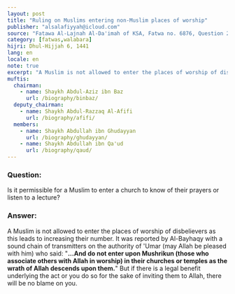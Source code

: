 ```yaml
---
layout: post
title: "Ruling on Muslims entering non-Muslim places of worship"
publisher: "alsalafiyyah@icloud.com"
source: "Fatawa Al-Lajnah Al-Da'imah of KSA, Fatwa no. 6876, Question 2"
category: [fatwas,walabara]
hijri: Dhul-Hijjah 6, 1441
lang: en
locale: en
note: true
excerpt: "A Muslim is not allowed to enter the places of worship of disbelievers as this leads to increasing their number."
muftis:
  chairman: 
    - name: Shaykh Abdul-Aziz ibn Baz
      url: /biography/binbaz/
  deputy_chairman:
    - name: Shaykh Abdul-Razzaq Al-Afifi
      url: /biography/afifi/
  members: 
    - name: Shaykh Abdullah ibn Ghudayyan
      url: /biography/ghudayyan/
    - name: Shaykh Abdullah ibn Qa'ud
      url: /biography/qaud/
---
```


### Question: 
 
Is it permissible for a Muslim to enter a church to know of their prayers or listen to a lecture?

### Answer:

A Muslim is not allowed to enter the places of worship of disbelievers as this leads to increasing their number. It was reported by Al-Bayhaqy with a sound chain of transmitters on the authority of 'Umar (may Allah be pleased with him) who said: "**...And do not enter upon Mushrikun (those who associate others with Allah in worship) in their churches or temples as the wrath of Allah descends upon them.**" But if there is a legal benefit underlying the act or you do so for the sake of inviting them to Allah, there will be no blame on you.
